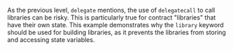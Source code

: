 As the previous level, `delegate` mentions, the use of `delegatecall` to call
libraries can be risky. This is particularly true for contract "libraries" that
have their own state. This example demonstrates why the `library` keyword
should be used for building libraries, as it prevents the libraries from
storing and accessing state variables. 

